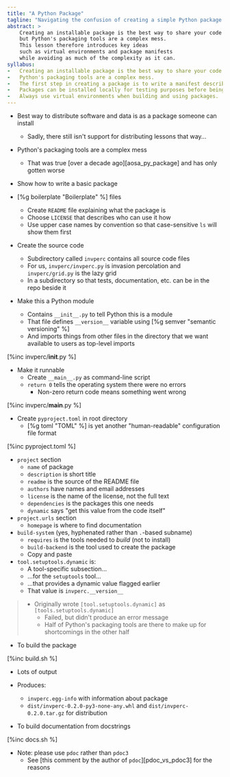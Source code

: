 ```yaml
---
title: "A Python Package"
tagline: "Navigating the confusion of creating a simple Python package."
abstract: >
    Creating an installable package is the best way to share your code with other people,
    but Python's packaging tools are a complex mess.
    This lesson therefore introduces key ideas
    such as virtual environments and package manifests
    while avoiding as much of the complexity as it can.
syllabus:
-   Creating an installable package is the best way to share your code with other people.
-   Python's packaging tools are a complex mess.
-   The first step in creating a package is to write a manifest describing its contents and how to build it.
-   Packages can be installed locally for testing purposes before being distributed.
-   Always use virtual environments when building and using packages.
---
```


-   Best way to distribute software and data is as a package someone can install
    -   Sadly, there still isn't support for distributing lessons that way…
-   Python's packaging tools are a complex mess
    -   That was true [over a decade ago][aosa_py_package] and has only gotten worse
-   Show how to write a basic package

-   [%g boilerplate "Boilerplate" %] files
    -   Create `README` file explaining what the package is
    -   Choose `LICENSE` that describes who can use it how
    -   Use upper case names by convention so that case-sensitive `ls` will show them first

-   Create the source code
    -   Subdirectory called `invperc` contains all source code files
    -   For us, `invperc/invperc.py` is invasion percolation and `invperc/grid.py` is the lazy grid
    -   In a subdirectory so that tests, documentation, etc. can be in the repo beside it

-   Make this a Python module
    -   Contains `__init__.py` to tell Python this is a module
    -   That file defines `__version__` variable using [%g semver "semantic versioning" %]
    -   And imports things from other files in the directory
        that we want available to users as top-level imports

[%inc invperc/__init__.py %]

-   Make it runnable
    -   Create `__main__.py` as command-line script
    -   `return 0` tells the operating system there were no errors
        -   Non-zero return code means something went wrong

[%inc invperc/__main__.py %]

-   Create `pyproject.toml` in root directory
    -   [%g toml "TOML" %] is yet another "human-readable" configuration file format

[%inc pyproject.toml %]

-   `project` section
    -   `name` of package
    -   `description` is short title
    -   `readme` is the source of the README file
    -   `authors` have names and email addresses
    -   `license` is the name of the license, not the full text
    -   `dependencies` is the packages this one needs
    -   `dynamic` says "get this value from the code itself"
-   `project.urls` section
    -   `homepage` is where to find documentation
-   `build-system` (yes, hyphenated rather than `.`-based subname)
    -   `requires` is the tools needed to *build* (not to install)
    -   `build-backend` is the tool used to create the package
    -   Copy and paste
-   `tool.setuptools.dynamic` is:
    -   A tool-specific subsection…
    -   …for the `setuptools` tool…
    -   …that provides a dynamic value flagged earlier
    -   That value is `invperc.__version__`

> -   Originally wrote `[tool.setuptools.dynamic]` as `[tools.setuptools.dynamic]`
>     -   Failed, but didn't produce an error message
>     -   Half of Python's packaging tools are there to make up for shortcomings in the other half

-   To build the package

[%inc build.sh %]

-   Lots of output
-   Produces:
    -   `invperc.egg-info` with information about package
    -   `dist/invperc-0.2.0-py3-none-any.whl` and `dist/invperc-0.2.0.tar.gz` for distribution

-   To build documentation from docstrings

[%inc docs.sh %]

-   Note: please use `pdoc` rather than `pdoc3`
    -   See [this comment by the author of `pdoc`][pdoc_vs_pdoc3] for the reasons
